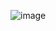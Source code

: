 ![image](https://user-images.githubusercontent.com/20522169/230495633-15c0480d-ec81-431e-ab7a-1f1a68d9f68b.png)
